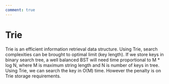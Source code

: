 ```yaml
---
comment: true
---
```


# Trie

Trie is an efficient information retrieval data structure. Using Trie, search complexities can be brought to optimal limit (key length). If we store keys in binary search tree, a well balanced BST will need time proportional to M \* log N, where M is maximum string length and N is number of keys in tree. Using Trie, we can search the key in O(M) time. However the penalty is on Trie storage requirements.

